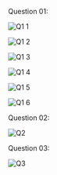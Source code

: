 Question 01:

![Q1 1](https://github.com/user-attachments/assets/cf927819-e30f-45cc-bc73-50dcefe29724)

![Q1 2](https://github.com/user-attachments/assets/be9657f0-965e-4f50-9b72-a276719583a3)

![Q1 3](https://github.com/user-attachments/assets/131f9ee3-6cd4-454f-a124-8a459bca7b73)

![Q1 4](https://github.com/user-attachments/assets/e6dcb20e-9e63-400c-b789-b0dbea49f9e5)

![Q1 5](https://github.com/user-attachments/assets/79275c32-b15a-46c4-b49c-5a1af0a4bd89)

![Q1 6](https://github.com/user-attachments/assets/a3a9bf79-b71f-4cc0-a01c-9bc02627155a)

Question 02:

![Q2](https://github.com/user-attachments/assets/e73ba4bb-406c-4e1e-8a7e-cc646d8b44b2)


Question 03:

![Q3](https://github.com/user-attachments/assets/4f026f76-4655-4397-9c7c-174c1a509a3b)
